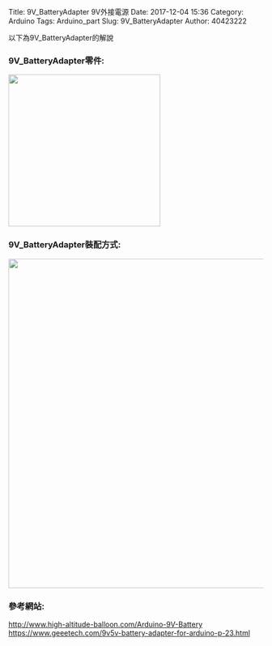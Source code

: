 Title: 9V_BatteryAdapter 9V外接電源
Date: 2017-12-04 15:36
Category: Arduino
Tags: Arduino_part
Slug: 9V_BatteryAdapter
Author: 40423222

以下為9V_BatteryAdapter的解說

<!-- PELICAN_END_SUMMARY -->

### 9V_BatteryAdapter零件:<br/>
<img src="./../data/9V_BatteryAdapter/9V_BatteryAdapter.png" width="300" /><br/>



### 9V_BatteryAdapter裝配方式:<br/>
<img src="./../data/9V_BatteryAdapter/裝配方式.png" width="650" /><br/>



### 參考網站:<br/>
<a href="http://www.high-altitude-balloon.com/Arduino-9V-Battery">http://www.high-altitude-balloon.com/Arduino-9V-Battery</a><br/>
<a href="https://www.geeetech.com/9v5v-battery-adapter-for-arduino-p-23.html">https://www.geeetech.com/9v5v-battery-adapter-for-arduino-p-23.html</a>